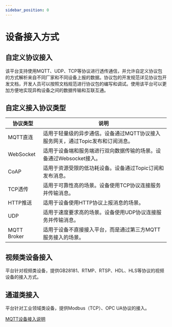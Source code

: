 ```yaml
---
sidebar_position: 0
---
```

# 设备接入方式

## 自定义协议接入

该平台支持使用MQTT、UDP、TCP等协议进行透传通信，并允许自定义协议包的方式解析来自不同厂家和不同设备上报的数据。协议包的开发规范详见协议包开发文档，开发人员可以按照文档规范进行协议包的编写和调试。使用该平台可以更加方便地实现异构设备之间的数据传输和互联互通。

## 自定义接入协议类型

| 协议类型    | 说明                                                         |
| ----------- | ------------------------------------------------------------ |
| MQTT直连    | 适用于轻量级的异步通信。设备通过MQTT协议接入服务网关，通过Topic发布和订阅消息。 |
| WebSocket   | 适用于设备端和服务端进行双向数据传输的场景。设备通过Websocket接入。 |
| CoAP        | 适用于资源受限的低功耗设备。设备通过Topic订阅和发布消息。    |
| TCP透传     | 适用于可靠性高的场景。设备使用TCP协议连接服务并传输消息。    |
| HTTP推送    | 适用于设备使用HTTP协议上报消息的场景。                       |
| UDP         | 适用于速度要求高的场景。设备使用UDP协议连接服务并传输消息。  |
| MQTT Broker | 适用于设备不直接接入平台，而是通过第三方MQTT服务接入的场景。 |



## 视频类设备接入

平台针对视频类设备，提供GB28181、RTMP、RTSP、HDL、HLS等协议的视频设备的接入方式。

## 通道类接入

平台针对工业领域类设备，提供Modbus（TCP）、OPC UA协议的接入。

[MQTT设备接入说明
](mqtt.md)
